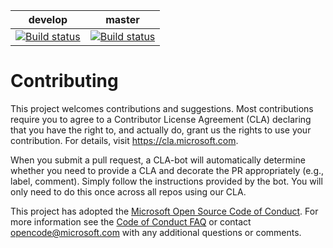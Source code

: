 | develop | master |
|---|---|
| [![Build status](https://office.visualstudio.com/APEX/_apis/build/status/lab/cookbooks/Snipe-IT%20Cookbook%20CI?branchName=develop)](https://office.visualstudio.com/APEX/_build/latest?definitionId=3733) | [![Build status](https://office.visualstudio.com/APEX/_apis/build/status/lab/cookbooks/Snipe-IT%20Cookbook%20CI?branchName=master)](https://office.visualstudio.com/APEX/_build/latest?definitionId=3733) |

# Contributing

This project welcomes contributions and suggestions.  Most contributions require you to agree to a
Contributor License Agreement (CLA) declaring that you have the right to, and actually do, grant us
the rights to use your contribution. For details, visit https://cla.microsoft.com.

When you submit a pull request, a CLA-bot will automatically determine whether you need to provide
a CLA and decorate the PR appropriately (e.g., label, comment). Simply follow the instructions
provided by the bot. You will only need to do this once across all repos using our CLA.

This project has adopted the [Microsoft Open Source Code of Conduct](https://opensource.microsoft.com/codeofconduct/).
For more information see the [Code of Conduct FAQ](https://opensource.microsoft.com/codeofconduct/faq/) or
contact [opencode@microsoft.com](mailto:opencode@microsoft.com) with any additional questions or comments.

